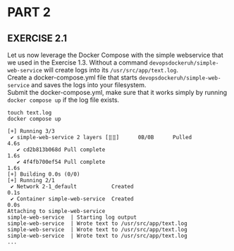 # PART 2
## EXERCISE 2.1
Let us now leverage the Docker Compose with the simple webservice that we used in the Exercise 1.3. Without a command `devopsdockeruh/simple-web-service` will create logs into its `/usr/src/app/text.log`.  
Create a docker-compose.yml file that starts `devopsdockeruh/simple-web-service` and saves the logs into your filesystem.  
Submit the docker-compose.yml, make sure that it works simply by running `docker compose up` if the log file exists.

```console
touch text.log
docker compose up

[+] Running 3/3
 ✔ simple-web-service 2 layers [⣿⣿]      0B/0B      Pulled                              4.6s 
   ✔ cd2b813b068d Pull complete                                                         1.6s 
   ✔ 4f4fb700ef54 Pull complete                                                         1.6s 
[+] Building 0.0s (0/0)                                                                      
[+] Running 2/1
 ✔ Network 2-1_default           Created                                                0.1s 
 ✔ Container simple-web-service  Created                                                0.0s 
Attaching to simple-web-service
simple-web-service  | Starting log output
simple-web-service  | Wrote text to /usr/src/app/text.log
simple-web-service  | Wrote text to /usr/src/app/text.log
simple-web-service  | Wrote text to /usr/src/app/text.log
...
```